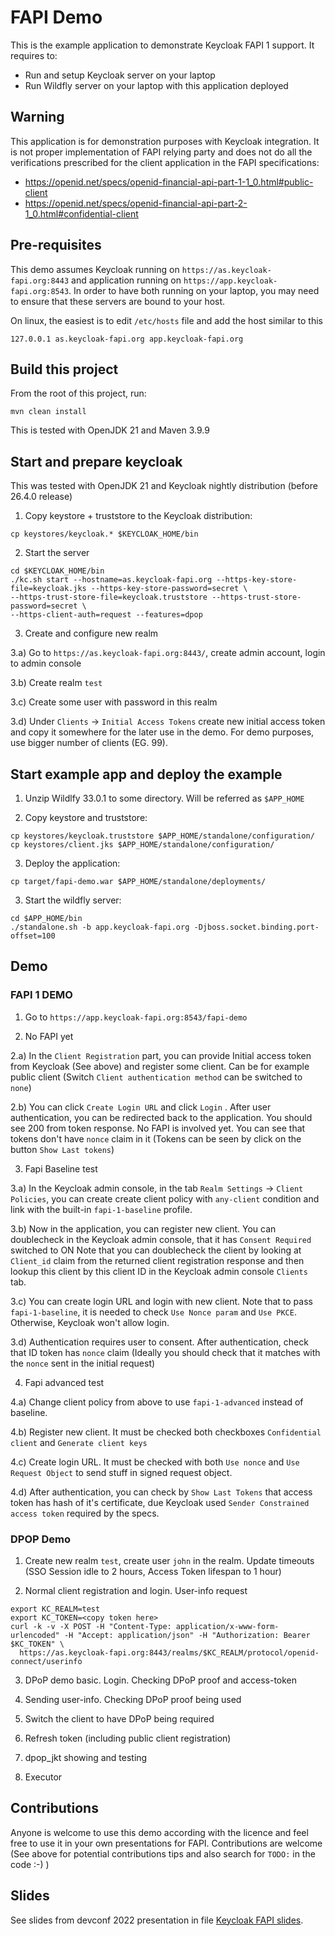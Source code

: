 # FAPI Demo

This is the example application to demonstrate Keycloak FAPI 1 support. It requires to:
- Run and setup Keycloak server on your laptop
- Run Wildfly server on your laptop with this application deployed

## Warning

This application is for demonstration purposes with Keycloak integration. It is not proper implementation of FAPI relying party and
does not do all the verifications prescribed for the client application in the FAPI specifications:
- https://openid.net/specs/openid-financial-api-part-1-1_0.html#public-client
- https://openid.net/specs/openid-financial-api-part-2-1_0.html#confidential-client


## Pre-requisites

This demo assumes Keycloak running on `https://as.keycloak-fapi.org:8443` and application running on `https://app.keycloak-fapi.org:8543`.
In order to have both running on your laptop, you may need to ensure that these servers are bound to your host.

On linux, the easiest is to edit `/etc/hosts` file and add the host similar to this
```
127.0.0.1 as.keycloak-fapi.org app.keycloak-fapi.org
``` 

## Build this project

From the root of this project, run:
```
mvn clean install
```
This is tested with OpenJDK 21 and Maven 3.9.9

## Start and prepare keycloak

This was tested with OpenJDK 21 and Keycloak nightly distribution (before 26.4.0 release) 

1) Copy keystore + truststore to the Keycloak distribution:
```
cp keystores/keycloak.* $KEYCLOAK_HOME/bin
```

2) Start the server 
```
cd $KEYCLOAK_HOME/bin
./kc.sh start --hostname=as.keycloak-fapi.org --https-key-store-file=keycloak.jks --https-key-store-password=secret \
--https-trust-store-file=keycloak.truststore --https-trust-store-password=secret \
--https-client-auth=request --features=dpop
```


3) Create and configure new realm

3.a) Go to `https://as.keycloak-fapi.org:8443/`, create admin account, login to admin console

3.b) Create realm `test`

3.c) Create some user with password in this realm 

3.d) Under `Clients` -> `Initial Access Tokens` create new initial access token and copy it somewhere for the
later use in the demo. For demo purposes, use bigger number of clients (EG. 99).


## Start example app and deploy the example

1) Unzip Wildlfy 33.0.1 to some directory. Will be referred as `$APP_HOME`

2) Copy keystore and truststore:
```
cp keystores/keycloak.truststore $APP_HOME/standalone/configuration/
cp keystores/client.jks $APP_HOME/standalone/configuration/
```

3) Deploy the application:
```
cp target/fapi-demo.war $APP_HOME/standalone/deployments/
```

3) Start the wildfly server:
```
cd $APP_HOME/bin
./standalone.sh -b app.keycloak-fapi.org -Djboss.socket.binding.port-offset=100
```

## Demo

### FAPI 1 DEMO

1) Go to `https://app.keycloak-fapi.org:8543/fapi-demo` 

2) No FAPI yet

2.a) In the `Client Registration` part, you can provide Initial access token from Keycloak (See above) and register some client. Can be for example
public client (Switch `Client authentication method` can be switched to `none`)

2.b) You can click `Create Login URL` and click `Login` . After user authentication, you can be redirected back to the application.
You should see 200 from token response. No FAPI is involved yet. You can see that tokens don't have `nonce` claim in it (Tokens can be seen by click on the button `Show Last tokens`) 

3) Fapi Baseline test

3.a) In the Keycloak admin console, in the tab `Realm Settings` -> `Client Policies`, you can create create client policy with `any-client` condition and
link with the built-in `fapi-1-baseline` profile.

3.b) Now in the application, you can register new client. You can doublecheck in the Keycloak admin console, that it has `Consent Required` switched to ON
Note that you can doublecheck the client by looking at `Client_id` claim from the returned client registration response and then lookup this client by this client ID
in the Keycloak admin console `Clients` tab.

3.c) You can create login URL and login with new client. Note that to pass `fapi-1-baseline`, it is needed to check `Use Nonce param`
and `Use PKCE`. Otherwise, Keycloak won't allow login.

3.d) Authentication requires user to consent. After authentication, check that ID token has `nonce` claim (Ideally you should check that it matches with the
`nonce` sent in the initial request)

4) Fapi advanced test

4.a) Change client policy from above to use `fapi-1-advanced` instead of baseline.

4.b) Register new client. It must be checked both checkboxes `Confidential client` and `Generate client keys`

4.c) Create login URL. It must be checked with both `Use nonce` and `Use Request Object` to send stuff in signed request object.

4.d) After authentication, you can check by `Show Last Tokens` that access token has hash of it's certificate, due Keycloak used `Sender Constrained access token`
required by the specs.

### DPOP Demo

1) Create new realm `test`, create user `john` in the realm. Update timeouts (SSO Session idle to 2 hours, Access Token lifespan to 1 hour)

2) Normal client registration and login. User-info request
```
export KC_REALM=test
export KC_TOKEN=<copy token here>
curl -k -v -X POST -H "Content-Type: application/x-www-form-urlencoded" -H "Accept: application/json" -H "Authorization: Bearer $KC_TOKEN" \
  https://as.keycloak-fapi.org:8443/realms/$KC_REALM/protocol/openid-connect/userinfo
```

3) DPoP demo basic. Login. Checking DPoP proof and access-token

4) Sending user-info. Checking DPoP proof being used

4) Switch the client to have DPoP being required

5) Refresh token (including public client registration)

6) dpop_jkt showing and testing

7) Executor



## Contributions

Anyone is welcome to use this demo according with the licence and feel free to use it in your own presentations for FAPI.
Contributions are welcome (See above for potential contributions tips and also search for `TODO:` in the code :-) )

## Slides

See slides from devconf 2022 presentation in file [Keycloak FAPI slides](keycloak-fapi-devconf-2022-slides.pdf).
